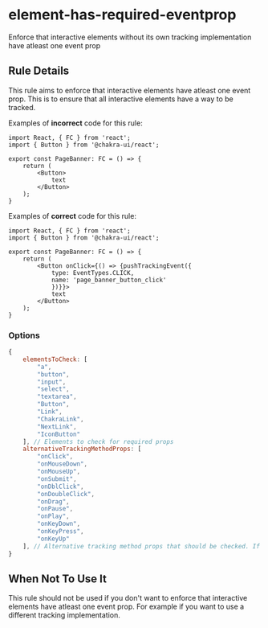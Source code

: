 # element-has-required-eventprop

Enforce that interactive elements without its own tracking implementation have atleast one event prop

## Rule Details

This rule aims to enforce that interactive elements have atleast one event prop. This is to ensure that all interactive elements have a way to be tracked.

Examples of **incorrect** code for this rule:

```TSX
import React, { FC } from 'react';
import { Button } from '@chakra-ui/react';

export const PageBanner: FC = () => {
    return (
        <Button>
            text
        </Button>
    );
}
```

Examples of **correct** code for this rule:

```TSX
import React, { FC } from 'react';
import { Button } from '@chakra-ui/react';

export const PageBanner: FC = () => {
    return (
        <Button onClick={() => {pushTrackingEvent({
            type: EventTypes.CLICK,
            name: 'page_banner_button_click'
            })}}>
            text
        </Button>
    );
}
```

### Options

```js
{
    elementsToCheck: [
        "a",
        "button",
        "input",
        "select",
        "textarea",
        "Button",
        "Link",
        "ChakraLink",
        "NextLink",
        "IconButton"
    ], // Elements to check for required props
    alternativeTrackingMethodProps: [
        "onClick",
        "onMouseDown",
        "onMouseUp",
        "onSubmit",
        "onDblClick",
        "onDoubleClick",
        "onDrag",
        "onPause",
        "onPlay",
        "onKeyDown",
        "onKeyPress",
        "onKeyUp"
    ], // Alternative tracking method props that should be checked. If any of these are present on the element, the required props are not required anymore.
}
```

## When Not To Use It

This rule should not be used if you don't want to enforce that interactive elements have atleast one event prop. For example if you want to use a different tracking implementation.
